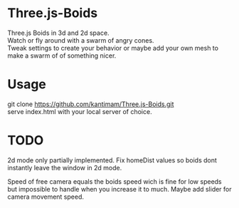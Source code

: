 # Three.js-Boids
Three.js Boids in 3d and 2d space.  
Watch or fly around with a swarm of angry cones.  
Tweak settings to create your behavior or maybe add your own mesh to make a swarm of of something nicer.   

# Usage
git clone https://github.com/kantimam/Three.js-Boids.git  
serve index.html with your local server of choice. 

# TODO
2d mode only partially implemented. 
Fix homeDist values so boids dont instantly leave the window in 2d mode.

Speed of free camera equals the boids speed wich is fine for low speeds but impossible to handle when you increase it to much.
Maybe add slider for camera movement speed.
